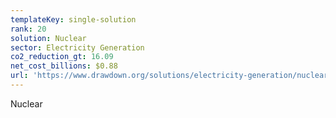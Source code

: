 ```yaml
---
templateKey: single-solution
rank: 20
solution: Nuclear
sector: Electricity Generation
co2_reduction_gt: 16.09
net_cost_billions: $0.88
url: 'https://www.drawdown.org/solutions/electricity-generation/nuclear'
---
```


Nuclear